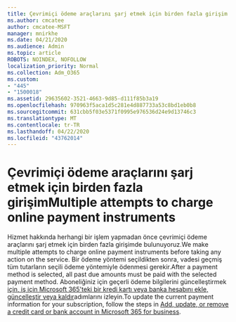 ```yaml
---
title: Çevrimiçi ödeme araçlarını şarj etmek için birden fazla girişim
ms.author: cmcatee
author: cmcatee-MSFT
manager: mnirkhe
ms.date: 04/21/2020
ms.audience: Admin
ms.topic: article
ROBOTS: NOINDEX, NOFOLLOW
localization_priority: Normal
ms.collection: Adm_O365
ms.custom:
- "445"
- "1500018"
ms.assetid: 29635602-3521-4663-9d85-d111f85b3a19
ms.openlocfilehash: 970963f5aca1d5c281e4d887733a53c8bd1eb0b8
ms.sourcegitcommit: 631cbb5f03e5371f0995e976536d24e9d13746c3
ms.translationtype: MT
ms.contentlocale: tr-TR
ms.lasthandoff: 04/22/2020
ms.locfileid: "43762014"
---
```

# <a name="multiple-attempts-to-charge-online-payment-instruments"></a><span data-ttu-id="55882-102">Çevrimiçi ödeme araçlarını şarj etmek için birden fazla girişim</span><span class="sxs-lookup"><span data-stu-id="55882-102">Multiple attempts to charge online payment instruments</span></span>

<span data-ttu-id="55882-103">Hizmet hakkında herhangi bir işlem yapmadan önce çevrimiçi ödeme araçlarını şarj etmek için birden fazla girişimde bulunuyoruz.</span><span class="sxs-lookup"><span data-stu-id="55882-103">We make multiple attempts to charge online payment instruments before taking any action on the service.</span></span> <span data-ttu-id="55882-104">Bir ödeme yöntemi seçildikten sonra, vadesi geçmiş tüm tutarların seçili ödeme yöntemiyle ödenmesi gerekir.</span><span class="sxs-lookup"><span data-stu-id="55882-104">After a payment method is selected, all past due amounts must be paid with the selected payment method.</span></span> <span data-ttu-id="55882-105">Aboneliğiniz için geçerli ödeme bilgilerini güncelleştirmek [için, iş için Microsoft 365'teki bir kredi kartı veya banka hesabını ekle, güncelleştir veya kaldır](https://docs.microsoft.com/office365/admin/subscriptions-and-billing/add-update-or-remove-credit-card-or-bank-account)adımlarını izleyin.</span><span class="sxs-lookup"><span data-stu-id="55882-105">To update the current payment information for your subscription, follow the steps in [Add, update, or remove a credit card or bank account in Microsoft 365 for business](https://docs.microsoft.com/office365/admin/subscriptions-and-billing/add-update-or-remove-credit-card-or-bank-account).</span></span>